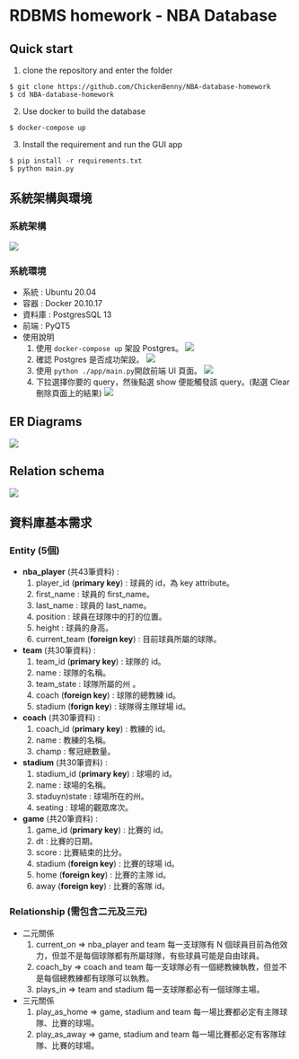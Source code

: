 # RDBMS homework - NBA Database

## Quick start
1. clone the repository and enter the folder
```
$ git clone https://github.com/ChickenBenny/NBA-database-homework
$ cd NBA-database-homework
```
2. Use docker to build the database
```
$ docker-compose up
```
3. Install the requirement and run the GUI app 
```
$ pip install -r requirements.txt
$ python main.py
```
## 系統架構與環境
### 系統架構

![](https://i.imgur.com/LVsNkTD.png)
### 系統環境 
* 系統 : Ubuntu 20.04
* 容器 : Docker 20.10.17
* 資料庫 : PostgresSQL 13
* 前端 : PyQT5
* 使用說明
    1. 使用 `docker-compose up` 架設 Postgres。
    ![](https://i.imgur.com/ZQYS67N.png)
    2. 確認 Postgres 是否成功架設。
    ![](https://i.imgur.com/2FbQUg3.png)
    3. 使用 `python ./app/main.py`開啟前端 UI 頁面。
    ![](https://i.imgur.com/azYMCke.png)
    4. 下拉選擇你要的 query，然後點選 show 便能觸發該 query。(點選 Clear 刪除頁面上的結果)
    ![](https://i.imgur.com/UGHMOpJ.png)


## ER Diagrams
![](https://i.imgur.com/T3kgJQ7.png)

## Relation schema
![](https://i.imgur.com/o8EQIOh.png)

## 資料庫基本需求

### Entity (5個)
* **nba_player** (共43筆資料) : 
    1. player_id (**primary key**) : 球員的 id，為 key attribute。
    2. first_name : 球員的 first_name。
    3. last_name : 球員的 last_name。
    4. position : 球員在球隊中的打的位置。
    5. height : 球員的身高。
    6. current_team (**foreign key**) : 目前球員所屬的球隊。
* **team** (共30筆資料) : 
    1. team_id (**primary key**) : 球隊的 id。
    2. name : 球隊的名稱。
    3. team_state : 球隊所屬的州 。
    4. coach (**foreign key**) : 球隊的總教練 id。
    5. stadium (**forign key**) : 球隊得主隊球場 id。
* **coach** (共30筆資料) : 
    1. coach_id (**primary key**) : 教練的 id。
    2. name : 教練的名稱。
    3. champ : 奪冠總數量。
* **stadium** (共30筆資料) : 
    1. stadium_id (**primary key**) : 球場的 id。
    2. name : 球場的名稱。
    3. staduyn)state : 球場所在的州。
    4. seating : 球場的觀眾席次。
* **game** (共20筆資料) :
    1. game_id (**primary key**) : 比賽的 id。
    2. dt : 比賽的日期。
    3. score : 比賽結束的比分。
    4. stadium (**foreign key**) : 比賽的球場 id。
    5. home (**foreign key**) : 比賽的主隊 id。
    6. away (**foreign key**) : 比賽的客隊 id。

### Relationship (需包含二元及三元)
* 二元關係
    1. current_on => nba_player and team
        每一支球隊有 N 個球員目前為他效力，但並不是每個球隊都有所屬球隊，有些球員可能是自由球員。
    2. coach_by => coach and team
        每一支球隊必有一個總教練執教，但並不是每個總教練都有球隊可以執教。
    3. plays_in => team and stadium
        每一支球隊都必有一個球隊主場。
* 三元關係
    1. play_as_home => game, stadium and team
        每一場比賽都必定有主隊球隊、比賽的球場。
    3. play_as_away => game, stadium and team
        每一場比賽都必定有客隊球隊、比賽的球場。    
